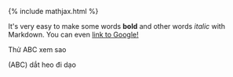 {% include mathjax.html %}

It's very easy to make some words **bold** and other words *italic* with Markdown. You can even [link to Google!](http://google.com)

Thử ABC xem sao

\(ABC\) dắt heo đi dạo
